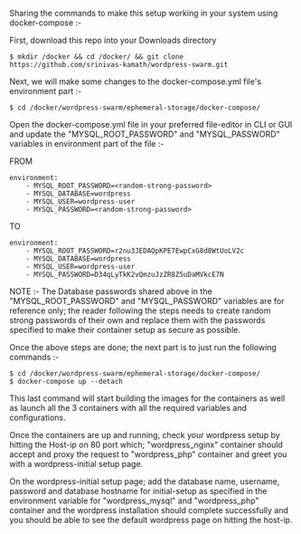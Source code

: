 Sharing the commands to make this setup working in your system using docker-compose :-

First, download this repo into your Downloads directory 

    $ mkdir /docker && cd /docker/ && git clone https://github.com/srinivas-kamath/wordpress-swarm.git

Next, we will make some changes to the docker-compose.yml file's environment part :-

    $ cd /docker/wordpress-swarm/ephemeral-storage/docker-compose/

Open the docker-compose.yml file in your preferred file-editor in CLI or GUI and update the "MYSQL_ROOT_PASSWORD" and "MYSQL_PASSWORD" variables in environment part of the file :-

FROM

    environment:
        - MYSQL_ROOT_PASSWORD=<random-strong-password>
        - MYSQL_DATABASE=wordpress
        - MYSQL_USER=wordpress-user
        - MYSQL_PASSWORD=<random-strong-password>

TO

    environment:
        - MYSQL_ROOT_PASSWORD=r2nu3JEDAQpKPE7EwpCxG8d8WtUoLV2c
        - MYSQL_DATABASE=wordpress
        - MYSQL_USER=wordpress-user
        - MYSQL_PASSWORD=D34qLyTkK2vQmzuJzZR8Z5uDaMVkcE7N

NOTE :- The Database passwords shared above in the "MYSQL_ROOT_PASSWORD" and "MYSQL_PASSWORD" variables are for reference only; the reader following the steps needs to create random strong passwords of their own and replace them with the passwords specified to make their container setup as secure as possible.

Once the above steps are done; the next part is to just run the following commands :-

    $ cd /docker/wordpress-swarm/ephemeral-storage/docker-compose/
    $ docker-compose up --detach

This last command will start building the images for the containers as well as launch all the 3 containers with all the required variables and configurations.

Once the containers are up and running, check your wordpress setup by hitting the Host-ip on 80 port which; "wordpress_nginx" container should accept and proxy the request to "wordpress_php" container and greet you with a wordpress-initial setup page.

On the wordpress-initial setup page; add the database name, username, password and database hostname for initial-setup as specified in the environment variable for "wordpress_mysql" and "wordpress_php" container and the wordpress installation should complete successfully and you should be able to see the default wordpress page on hitting the host-ip.
